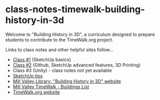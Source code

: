# class-notes-timewalk-building-history-in-3d
Welcome to "Building History in 3D", a curriculum designed to prepare students to contribute to the TimeWalk.org project.

Links to class notes and other helpful sites follow...

* [Class #1](https://docs.google.com/document/d/17YcVWDi8ssiraYncn0rk6SJdsgBGXkZe-yhSTgViedg/edit?usp=sharing "Class #1") (SketchUp basics)
* [Class #2](https://docs.google.com/document/d/12TCdYoCiIIxuM8gH3TuZCJxFYdWfRlvsuHpRETygI_k/edit?usp=sharing "Class #2") (Github, SketchUp advanced features, 3D Printing)
* Class #3 (Unity) - class notes not yet available
* [SketchUp tips](https://docs.google.com/document/d/1FQkgHAHzugnrI9cEKhtcRQJf0fdyl2MXt4aspQX0oFY/edit?usp=sharing)
* [Mill Valley Library: "Building History in 3D" website](http://www.millvalleylibrary.org/explore/history_room/building_history_in_3d/default.htm "Mill Valley Library")
* [Mill Valley TimeWalk - Buildings List](https://docs.google.com/spreadsheets/d/1rb83BiP9MJkNb9NINVmrP2NmWbJ1Vmtivd5ZadWy9P0/edit#gid=0)
* [TimeWalk.org website](https://timewalk.org/ "TimeWalk.org")
